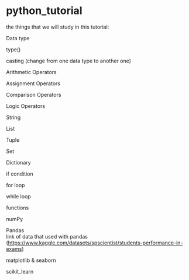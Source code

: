 # python_tutorial

the things that we will study in this tutorial:

Data type

type()

casting (change from one data type to another one)

Arithmetic Operators

Assignment Operators

Comparison Operators

Logic Operators

String

List

Tuple

Set

Dictionary 

if condition

for loop

while loop

functions

numPy

Pandas  
link of data that used with pandas (https://www.kaggle.com/datasets/spscientist/students-performance-in-exams)

matplotlib & seaborn

scikit_learn
